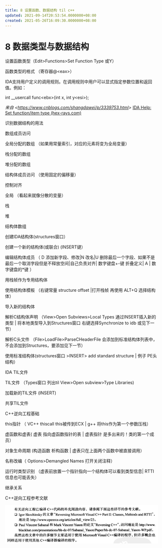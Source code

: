 ```yaml
---
title: 8 设置函数、数据结构 til c++
updated: 2021-09-14T20:53:54.0000000+08:00
created: 2021-05-26T16:09:30.0000000+08:00
---
```


# 8 数据类型与数据结构
设置函数类型（Edit\>Functions\>Set Function Type 或Y）

函数类型的格式 （寄存器@\<eax\>）

IDA支持用户定义的调用规则。在调用规则中用户可以显式指定参数位置和返回值。例如：

int \_\_usercall func\<ebx\>(int x, int y\<esi\>);

*来自 \<<https://www.cnblogs.com/shangdawei/p/3339753.html>\>*
[IDA Help: Set function/item type (hex-rays.com)](https://hex-rays.com/products/ida/support/idadoc/1361.shtml)

识别数据结构的用法

数组成员访问

全局分配的数组 （如果用常量索引，对应的元素将变为全局变量）

栈分配的数组

堆分配的数组

结构体成员访问 （使用固定的偏移量）

控制对齐

全局 （看起来就像分散的变量）

栈

堆

结构体数组

创建IDA结构体(structures窗口）

创建一个新的结构体(或联合) (INSERT键）

编辑结构体成员 （ D 添加新字段、修改\|N 改名\|U 删除最后一个字段、如果不是最后一个取消字段但是不释放空间\|自己负责对齐\| 数字键盘+-键 折叠定义\| A \| 数字键盘的\*键 ）

用栈帧作为专用结构体

使用结构体模板 （右键常量 structure offset \|打开栈帧 再使用 ALT+Q 选择结构体）

导入新的结构体

解析C结构体声明 （View\>Open Subviews\>Local Types 通过INSERT插入新的类型 \| 将本地类型导入到Structures窗口 右键选择Synchronize to idb 或见下一节）

解析C头文件 （File\>LoadFile\>ParseCHeaderFile 会添加到标准结构体列表中，不会添加到Structures，要添加见下一节）

使用标准结构体(structures窗口 \>INSERT\> add standard structure \| 例子 PE头结构）

IDA TIL文件

TIL文件 （Types窗口 列出til View\>Open subview\>Type Libraries)

加载新的TIL文件 (INSERT)

共享TIL文件

C++逆向工程基础

this指针 （ VC++ thiscall this被传到ECX \| g++ 将this作为第一个参数压栈）

虚函数和虚表( 虚表 指向虚函数指针的表 \| 虚表指针 是多出来的！类的第一个成员）

对象生命周期 (构造函数 析构函数 \| 虚表只在上面两个函数中被直接调用）

名称改编（ Options\>Demangled Names 打开关闭注释）

运行时类型识别 （虚表前放置一个指针指向一个结构体可以看到类型信息\| RTTI信息也可能丢失）

继承关系

C++逆向工程参考文献

![image1](../../../../resources/image1-80.png)

